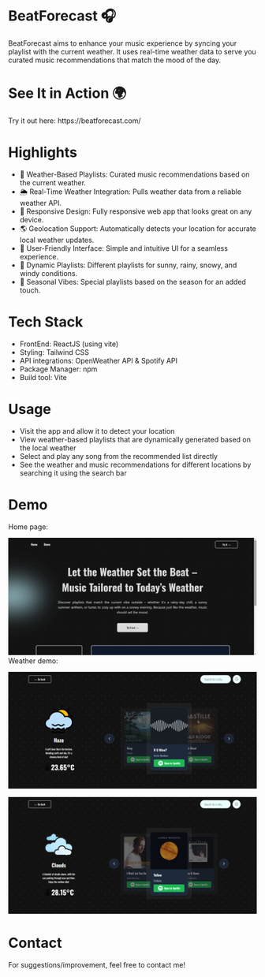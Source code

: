 <h1>BeatForecast 🎧</h1>
BeatForecast aims to enhance your music experience by syncing your playlist with the current weather. It uses real-time weather data to serve you curated music recommendations that match the mood of the day.

<h1>See It in Action 🌍</h1>
Try it out here: https://beatforecast.com/ <br/>

<h1>Highlights</h1>
<ul>
  <li>🎵 Weather-Based Playlists: Curated music recommendations based on the current weather.</li>
  <li>🌦 Real-Time Weather Integration: Pulls weather data from a reliable weather API.</li>
  <li>📱 Responsive Design: Fully responsive web app that looks great on any device.</li>
  <li>🌎 Geolocation Support: Automatically detects your location for accurate local weather updates.</li>
  <li>🎨 User-Friendly Interface: Simple and intuitive UI for a seamless experience.</li>
  <li>🌄 Dynamic Playlists: Different playlists for sunny, rainy, snowy, and windy conditions.</li>
  <li>🍂 Seasonal Vibes: Special playlists based on the season for an added touch.</li>
</ul>

<h1>Tech Stack</h1>
<ul>
  <li>FrontEnd: ReactJS (using vite)</li>
  <li>Styling: Tailwind CSS</li>
  <li>API integrations: OpenWeather API & Spotify API</li>
  <li>Package Manager: npm</li>
  <li>Build tool: Vite</li>
</ul>

<h1>Usage</h1>
<ul>
  <li>Visit the app and allow it to detect your location</li>
  <li>View weather-based playlists that are dynamically generated based on the local weather</li>
  <li>Select and play any song from the recommended list directly</li>
  <li>See the weather and music recommendations for different locations by searching it using the search bar</li>
</ul>

<h1>Demo</h1>
Home page:

![Weather-Based Playlists Home Page](demo_files/home_page.png)
<br/>
Weather demo:

![Weather-Based Playlists](demo_files/weather_1.png)
<br/>

![Weather-Based Playlists](demo_files/weather_2.png)

<h1>Contact</h1>
For suggestions/improvement, feel free to contact me!
